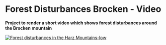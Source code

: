 # Forest Disturbances Brocken - Video

**Project to render a short video which shows forest disturbances around the Brocken mountain**

[![Forest disturbances in the Harz Mountains-low](https://user-images.githubusercontent.com/41429613/161536025-9189adbd-1ea9-48de-b1f6-5e3a260962ea.gif)](https://vimeo.com/695655515)
